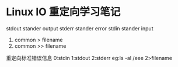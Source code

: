 # Linux IO 重定向学习笔记
stdout  stander output
stderr  stander error
stdin   stander input

1. common > filename
2. common >> filename

重定向标准错误信息
0:stdin
1:stdout
2:stderr
eg:ls -al /eee 2>filename
